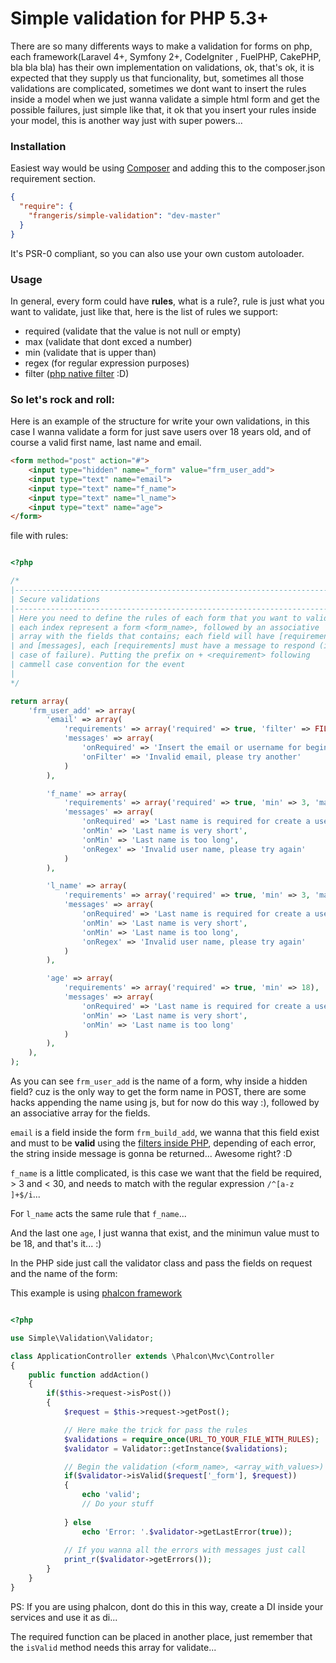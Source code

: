 Simple validation for PHP 5.3+
==============================

There are so many differents ways to make a validation for forms on php, each framework(Laravel 4+, Symfony 2+, CodeIgniter , FuelPHP, CakePHP, bla bla bla) has their own implementation on validations, ok, that's ok, it is expected that they supply us that funcionality, but, sometimes all those validations are complicated, sometimes we dont want to insert the rules inside a model when we just wanna validate a simple html form and get the possible failures, just simple like that, it ok that you insert your rules inside your model, this is another way just with super powers...

### Installation

Easiest way would be using [Composer](http://getcomposer.org) and adding this to
the composer.json requirement section.

```json
{
  "require": {
    "frangeris/simple-validation": "dev-master"
  }
}
```

It's PSR-0 compliant, so you can also use your own custom autoloader.

### Usage

In general, every form could have **rules**, what is a rule?, rule is just what you want to validate, just like that, here is the list of rules we support:

* required (validate that the value is not null or empty)
* max (validate that dont exced a number)
* min (validate that is upper than)
* regex (for regular expression purposes)
* filter ([php native filter](http://www.php.net/manual/en/filter.filters.php) :D)

### So let's rock and roll:

Here is an example of the structure for write your own validations, in this case I wanna validate a form for just save users over 18 years old, and of course a valid first name, last name and email.

```html
<form method="post" action="#">
	<input type="hidden" name="_form" value="frm_user_add">
	<input type="text" name="email">
	<input type="text" name="f_name">
	<input type="text" name="l_name">
	<input type="text" name="age">
</form>  

```


file with rules:

```php

<?php

/*
|--------------------------------------------------------------------------
| Secure validations
|--------------------------------------------------------------------------
| Here you need to define the rules of each form that you want to validate, 
| each index represent a form <form_name>, followed by an associative 
| array with the fields that contains; each field will have [requirements] 
| and [messages], each [requirements] must have a message to respond (in 
| case of failure). Putting the prefix on + <requirement> following 
| cammell case convention for the event
|
*/

return array(
	'frm_user_add' => array(
		'email' => array(
			'requirements' => array('required' => true, 'filter' => FILTER_VALIDATE_EMAIL),
			'messages' => array(				
				'onRequired' => 'Insert the email or username for begin',
				'onFilter' => 'Invalid email, please try another'
			)			
		),

		'f_name' => array(
			'requirements' => array('required' => true, 'min' => 3, 'max' => 30, 'regex' => '/^[a-z ]+$/i'),
			'messages' => array(
				'onRequired' => 'Last name is required for create a user',
				'onMin' => 'Last name is very short',
				'onMin' => 'Last name is too long',
				'onRegex' => 'Invalid user name, please try again'
			)
		),		

		'l_name' => array(
			'requirements' => array('required' => true, 'min' => 3, 'max' => 30 'regex' => '/^[a-z ]+$/i'),
			'messages' => array(
				'onRequired' => 'Last name is required for create a user',
				'onMin' => 'Last name is very short',
				'onMin' => 'Last name is too long',
				'onRegex' => 'Invalid user name, please try again'
			)
		),

		'age' => array(
			'requirements' => array('required' => true, 'min' => 18),
			'messages' => array(
				'onRequired' => 'Last name is required for create a user',
				'onMin' => 'Last name is very short',
				'onMin' => 'Last name is too long'
			)
		),		
	),
);

```

As you can see `frm_user_add` is the name of a form, why inside a hidden field? cuz is the only way to get the form name in POST, there are some hacks appending the name using js, but for now do this way :), followed by an associative array for the fields.

`email` is a field inside the form `frm_build_add`, we wanna that this field exist and must to be **valid** using the [filters inside PHP](http://www.php.net/manual/en/filter.filters.php), depending of each error, the string inside message is gonna be returned... Awesome right? :D

`f_name` is a little complicated, is this case we want that the field be required, > 3 and < 30, and needs to match with the regular expression `/^[a-z ]+$/i`... 

For `l_name` acts the same rule that `f_name`...

And the last one `age`, I just wanna that exist, and the minimun value must to be 18, and that's it... :)

In the PHP side just call the validator class and pass the fields on request and the name of the form:

This example is using [phalcon framework](http://phalconphp.com/en/)

```php

<?php

use Simple\Validation\Validator;

class ApplicationController extends \Phalcon\Mvc\Controller
{
	public function addAction()
	{
		if($this->request->isPost())
		{
			$request = $this->request->getPost();

			// Here make the trick for pass the rules
			$validations = require_once(URL_TO_YOUR_FILE_WITH_RULES);
    		$validator = Validator::getInstance($validations);

    		// Begin the validation (<form_name>, <array_with_values>)
			if($validator->isValid($request['_form'], $request))
			{
				echo 'valid';
				// Do your stuff
				
			} else
				echo 'Error: '.$validator->getLastError(true));
			
			// If you wanna all the errors with messages just call
			print_r($validator->getErrors());
		}
	}	
}

```

PS: If you are using phalcon, dont do this in this way, create a DI inside your services and use it as di...

The required function can be placed in another place, just remember that the `isValid` method needs this array for validate...